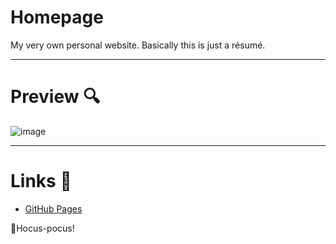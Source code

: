 # Homepage
My very own personal website. Basically this is just a résumé.

<hr />

# Preview 🔍
![image](https://github.com/semen-kulik/homepage/blob/main/assets/preview.png)

<hr />

# Links 🔗
- [GitHub Pages](https://semen-kulik.github.io/homepage/)

🧙Hocus-pocus!
